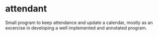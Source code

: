 # attendant
Small program to keep attendance and update a calendar, mostly as an excercise in developing a well implemented and annotated program.
